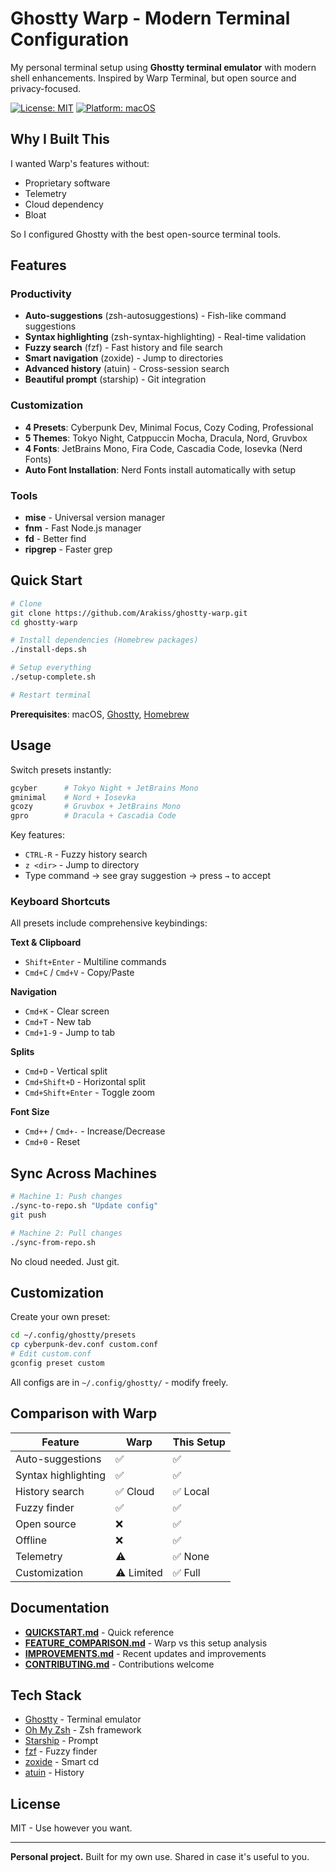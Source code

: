 # Ghostty Warp - Modern Terminal Configuration

My personal terminal setup using **Ghostty terminal emulator** with modern shell enhancements. Inspired by Warp Terminal, but open source and privacy-focused.

[![License: MIT](https://img.shields.io/badge/License-MIT-yellow.svg)](https://opensource.org/licenses/MIT)
[![Platform: macOS](https://img.shields.io/badge/Platform-macOS-blue.svg)]()

## Why I Built This

I wanted Warp's features without:
- Proprietary software
- Telemetry
- Cloud dependency
- Bloat

So I configured Ghostty with the best open-source terminal tools.

## Features

### Productivity
- **Auto-suggestions** (zsh-autosuggestions) - Fish-like command suggestions
- **Syntax highlighting** (zsh-syntax-highlighting) - Real-time validation
- **Fuzzy search** (fzf) - Fast history and file search
- **Smart navigation** (zoxide) - Jump to directories
- **Advanced history** (atuin) - Cross-session search
- **Beautiful prompt** (starship) - Git integration

### Customization
- **4 Presets**: Cyberpunk Dev, Minimal Focus, Cozy Coding, Professional
- **5 Themes**: Tokyo Night, Catppuccin Mocha, Dracula, Nord, Gruvbox
- **4 Fonts**: JetBrains Mono, Fira Code, Cascadia Code, Iosevka (Nerd Fonts)
- **Auto Font Installation**: Nerd Fonts install automatically with setup

### Tools
- **mise** - Universal version manager
- **fnm** - Fast Node.js manager
- **fd** - Better find
- **ripgrep** - Faster grep

## Quick Start

```bash
# Clone
git clone https://github.com/Arakiss/ghostty-warp.git
cd ghostty-warp

# Install dependencies (Homebrew packages)
./install-deps.sh

# Setup everything
./setup-complete.sh

# Restart terminal
```

**Prerequisites**: macOS, [Ghostty](https://ghostty.org), [Homebrew](https://brew.sh)

## Usage

Switch presets instantly:
```bash
gcyber      # Tokyo Night + JetBrains Mono
gminimal    # Nord + Iosevka
gcozy       # Gruvbox + JetBrains Mono
gpro        # Dracula + Cascadia Code
```

Key features:
- `CTRL-R` - Fuzzy history search
- `z <dir>` - Jump to directory
- Type command → see gray suggestion → press `→` to accept

### Keyboard Shortcuts

All presets include comprehensive keybindings:

**Text & Clipboard**
- `Shift+Enter` - Multiline commands
- `Cmd+C` / `Cmd+V` - Copy/Paste

**Navigation**
- `Cmd+K` - Clear screen
- `Cmd+T` - New tab
- `Cmd+1-9` - Jump to tab

**Splits**
- `Cmd+D` - Vertical split
- `Cmd+Shift+D` - Horizontal split
- `Cmd+Shift+Enter` - Toggle zoom

**Font Size**
- `Cmd++` / `Cmd+-` - Increase/Decrease
- `Cmd+0` - Reset

## Sync Across Machines

```bash
# Machine 1: Push changes
./sync-to-repo.sh "Update config"
git push

# Machine 2: Pull changes
./sync-from-repo.sh
```

No cloud needed. Just git.

## Customization

Create your own preset:
```bash
cd ~/.config/ghostty/presets
cp cyberpunk-dev.conf custom.conf
# Edit custom.conf
gconfig preset custom
```

All configs are in `~/.config/ghostty/` - modify freely.

## Comparison with Warp

| Feature | Warp | This Setup |
|---------|------|------------|
| Auto-suggestions | ✅ | ✅ |
| Syntax highlighting | ✅ | ✅ |
| History search | ✅ Cloud | ✅ Local |
| Fuzzy finder | ✅ | ✅ |
| Open source | ❌ | ✅ |
| Offline | ❌ | ✅ |
| Telemetry | ⚠️ | ✅ None |
| Customization | ⚠️ Limited | ✅ Full |

## Documentation

- **[QUICKSTART.md](QUICKSTART.md)** - Quick reference
- **[FEATURE_COMPARISON.md](FEATURE_COMPARISON.md)** - Warp vs this setup analysis
- **[IMPROVEMENTS.md](IMPROVEMENTS.md)** - Recent updates and improvements
- **[CONTRIBUTING.md](CONTRIBUTING.md)** - Contributions welcome

## Tech Stack

- [Ghostty](https://ghostty.org) - Terminal emulator
- [Oh My Zsh](https://ohmyz.sh) - Zsh framework
- [Starship](https://starship.rs) - Prompt
- [fzf](https://github.com/junegunn/fzf) - Fuzzy finder
- [zoxide](https://github.com/ajeetdsouza/zoxide) - Smart cd
- [atuin](https://atuin.sh) - History

## License

MIT - Use however you want.

---

**Personal project.** Built for my own use. Shared in case it's useful to you.
